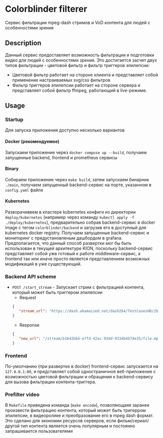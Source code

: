 # Colorblinder filterer
Сервис фильтрации mpeg-dash стримов и VoD контента для людей с особенностями зрения

## Description
Данный сервис предоставляет возможность фильтрации и подготовки видео для людей с особенностями зрения. Это достигается засчет двух типов фильтрации - цветовой фильтр и фильтр триггеров эпилепсии:
   - Цветовой фильтр работает на стороне клиента и представляет собой применение настраиваемых svg/css фильтров
   - Фильтр триггеров эпилепсии работает на стороне сервера и представляет собой фильтр ffmpeg, работающий в live-режиме.

## Usage

### Startup
Для запуска приложения доступно несколько вариантов

#### Docker (рекомендуемое)
Запускаем приложение через `docker compose up --build`, получаем запущенные backend, frontend и prometheus сервисы

#### Binary
Собираем приложение через `make build`, затем запускаем бинарник `./main`,
получаем запущенный backend-сервис на порте, указанном в `config.yaml` файле

#### Kubernetes
Разворачиввем в кластере kubernetes конфиги из директории `deploy/kubernetes` (например через команду `kubectl apply -f ./deploy/kubernetes`),
предварительно собрав backend-сервис в docker image с тегом `colorblinder/backend` и загрузив его в доступный для kubernetes docker registry.
Получаем запущенные backend-сервис и мониторинг с предустановленым дашбордом в grafana. Предполагается, что данный способ развертки мог бы быть использован в текущей архитектуре KION, поскольку backend-сервис представляет собой уже готовый к работе middleware-сервис, а frontend так или иначе просто является представлением возможных модификаций в уже существующий.

### Backend API scheme

- `POST /start_stream` - Запускает стрим с фильтрацией контента, который может быть триггером эпилепсии
   - Request
   ```json
   {
      "stream_url": "https://dash.akamaized.net/dash264/TestCasesHD/2b/qualcomm/1/MultiResMPEG2.mpd"
   }
   ```
   - Response
   ```json
   {
      "new_url": "/stream/b1642bb4-e7fd-42ac-93dd-9334b4b74e35/file.mpd"
   }
   ```

### Frontend

По-умолчанию (при развертке в docker) frontend-сервис запускается на `127.0.0.1:80`, и представляет собой одностраничное веб-приложение
с возможностью цветовой фильтрации и обращения к backend-сервису для вызова фильтрации контента-триггера.

### Prefilter video
В `Makefile` приведена команда (`make encode`), позволяющаяя заранее произвести фильтрацию контента, который может быть
тригерром эпилепсии, в видеоролике и преобразование его в mpeg dash формат.
Это сделано для экономии ресурсов серверов, если фильм/сериал/другой тип контента является очень популярным и постоянно запрашивается пользователями
